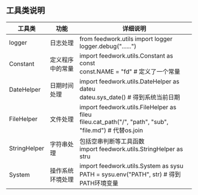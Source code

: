 ## 工具类说明

| 工具类  | 功能           | 详细说明                                |
| ---------- | ---------------- | ------------------------------------------- |
| logger     | 日志处理     | from feedwork.utils import logger <br> logger.debug("......") |
| Constant   | 定义程序中的常量 | import feedwork.utils.Constant as const <br> const.NAME = "fd" # 定义了一个常量 |
| DateHelper | 日期时间处理 | import feedwork.utils.DateHelper as dateu <br> dateu.sys_date()  # 得到系统当前日期 |
| FileHelper | 文件处理 | import feedwork.utils.FileHelper as fileu <br> fileu.cat_path("/", "path", "sub", "file.md")  # 代替os.join |
| StringHelper | 字符串处理 | 包括空串判断等工具函数 <br> import feedwork.utils.StringHelper as stru |
| System | 操作系统环境处理 | import feedwork.utils.System as sysu <br> PATH = sysu.env("PATH", str)  # 得到PATH环境变量 |
